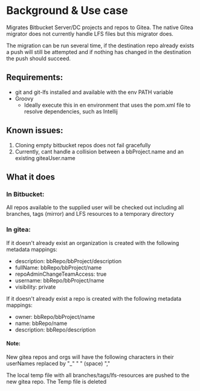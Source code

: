 # Background  & Use case

Migrates Bitbucket Server/DC projects and repos to Gitea.
The native Gitea migrator does not currently handle LFS files but this migrator does.

The migration can be run several time, if the destination repo already exists a push will still be attempted and if nothing has 
changed in the destination the push should succeed. 

## Requirements: 

 * git and git-lfs installed and available with the env PATH variable
 * Groovy
   * Ideally execute this in en environment that uses the pom.xml file to resolve dependencies, such as Intellij


## Known issues:
 1. Cloning empty bitbucket repos does not fail gracefully
 2. Currently, cant handle a collision between a bbProject.name and an existing giteaUser.name

## What it does

### In Bitbucket:

All repos available to the supplied user will be checked out including all branches, tags (mirror) and LFS resources to a temporary directory


### In gitea:

 If it doesn't already exist an organization is created with the following metadata mappings:
 * description: bbRepo/bbProject/description
 * fullName: bbRepo/bbProject/name
 * repoAdminChangeTeamAccess: true
 * username: bbRepo/bbProject/name
 * visibility: private

 If it doesn't already exist a repo is created with the following metadata mappings:
 * owner: bbRepo/bbProject/name
 * name: bbRepo/name
 * description: bbRepo/description

#### Note:
New gitea repos and orgs will have the following characters in their userNames replaced by "_"
 " " (space)
 ","

 The local temp file with all branches/tags/lfs-resources are pushed to the new gitea repo.
 The Temp file is deleted
 
